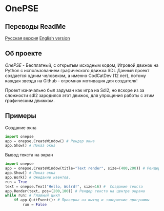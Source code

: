 # OnePSE
## Переводы ReadMe
[Русская версия](README-ru.md) [English version](README.md)
## Об проекте
*OnePSE* - Бесплатный, с открытым исходным кодом, Игровой движок на Python с использованием графического движка SDL
Данный проект создается одним человеком, а именно CodCatDev (12 лет), потому каждая звезда на Github - огромная мотивация для создателя!

Проект изначально был задуман как игра на Sdl2, но вскоре из за сложности sdl2 зародился этот движок, для упрощения работы с этим графическим движком.

## Примеры
Создание окна
```python
import onepse
app = onepse.CreateWindow() # Рендер окна
app.Show() # Показ окна
```

Вывод текста на экран
```python
import onepse
app = onepse.CreateWindow(title="Text render", size=(400,200)) # Рендер окна
app.Show() # Показ окна
app.Work() # Ожидание ивентов.
run = True
text = onepse.Text("Hello, Wolrd!", size=16) #  Создание текста
app.Render(text, pos=(200,100)) # Рендер текста на центре экрана
while run: # Главный цикл
    if app.QuitEvent(): # Проверка на выход и завершение программы
        run = False
```